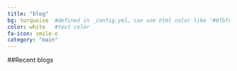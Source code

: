 ```yaml
---
title: "blog"
bg: turquoise  #defined in _config.yml, can use html color like '#0fbfcf'
color: white   #text color
fa-icon: smile-o
category: "main"
---
```


##Recent blogs

